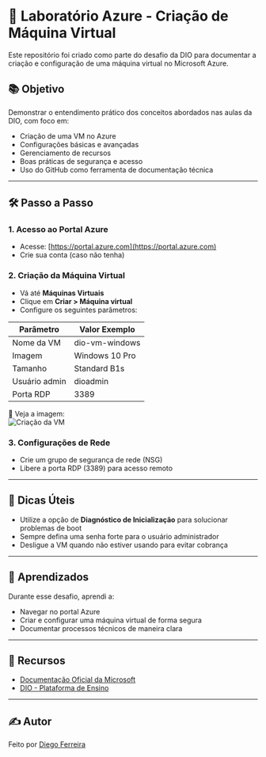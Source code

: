 # 🚀 Laboratório Azure - Criação de Máquina Virtual

Este repositório foi criado como parte do desafio da DIO para documentar a criação e configuração de uma máquina virtual no Microsoft Azure.

## 📚 Objetivo

Demonstrar o entendimento prático dos conceitos abordados nas aulas da DIO, com foco em:

- Criação de uma VM no Azure
- Configurações básicas e avançadas
- Gerenciamento de recursos
- Boas práticas de segurança e acesso
- Uso do GitHub como ferramenta de documentação técnica

---

## 🛠️ Passo a Passo

### 1. Acesso ao Portal Azure

- Acesse: [https://portal.azure.com](https://portal.azure.com)
- Crie sua conta (caso não tenha)

### 2. Criação da Máquina Virtual

- Vá até **Máquinas Virtuais**
- Clique em **Criar > Máquina virtual**
- Configure os seguintes parâmetros:

| Parâmetro         | Valor Exemplo         |
|-------------------|------------------------|
| Nome da VM        | dio-vm-windows         |
| Imagem            | Windows 10 Pro         |
| Tamanho           | Standard B1s           |
| Usuário admin     | dioadmin               |
| Porta RDP         | 3389                   |

📸 Veja a imagem:  
![Criação da VM](https://www.altus.com.br/upload/htmleditor/1_38.png)

### 3. Configurações de Rede

- Crie um grupo de segurança de rede (NSG)
- Libere a porta RDP (3389) para acesso remoto

---

## 📌 Dicas Úteis

- Utilize a opção de **Diagnóstico de Inicialização** para solucionar problemas de boot
- Sempre defina uma senha forte para o usuário administrador
- Desligue a VM quando não estiver usando para evitar cobrança

---

## 🧠 Aprendizados

Durante esse desafio, aprendi a:

- Navegar no portal Azure
- Criar e configurar uma máquina virtual de forma segura
- Documentar processos técnicos de maneira clara


---

## 🔗 Recursos

- [Documentação Oficial da Microsoft](https://learn.microsoft.com/pt-br/azure/virtual-machines/windows/quick-create-portal)
- [DIO - Plataforma de Ensino](https://web.dio.me)

---

## ✍️ Autor

Feito por [Diego Ferreira](https://github.com/DiegoFerreira1)
